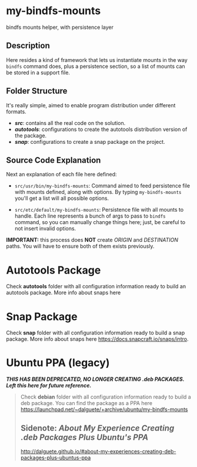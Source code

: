 # my-bindfs-mounts

bindfs mounts helper, with persistence layer

## Description

Here resides a kind of framework that lets us instantiate mounts in the way `bindfs` command does, plus a persistence section, so a list of mounts can be stored in a support file.

## Folder Structure

It's really simple, aimed to enable program distribution under different formats. 

- ***src***: contains all the real code on the solution.
- ***autotools***: configurations to create the autotools distribution version of the package.
- ***snap***: configurations to create a snap package on the project.

## Source Code Explanation

Next an explanation of each file here defined:

* `src/usr/bin/my-bindfs-mounts`: Command aimed to feed persistence file with mounts defined, along with options. By typing `my-bindfs-mounts` you'll get a list will all possible options.

* `src/etc/default/my-bindfs-mounts`: Persistence file with all mounts to handle. Each line represents a bunch of args to pass to `bindfs` command, so you can manually change things here; just, be careful to not insert invalid options.

**IMPORTANT:** this process does **NOT** create *ORIGIN* and *DESTINATION* paths. You will have to ensure both of them exists previously.

# Autotools Package

Check **autotools** folder with all configuration information ready to build an autotools package. More info about snaps here 

# Snap Package

Check **snap** folder with all configuration information ready to build a snap package. More info about snaps here https://docs.snapcraft.io/snaps/intro.

# Ubuntu PPA (legacy)

***THIS HAS BEEN DEPRECATED, NO LONGER CREATING .deb PACKAGES.***
***<br/>Left this here for future reference.***

> Check **debian** folder with all configuration information ready to build a deb package. You can find the package as a PPA here https://launchpad.net/~dalguete/+archive/ubuntu/my-bindfs-mounts
> 
> ## Sidenote: *About My Experience Creating .deb Packages Plus Ubuntu's PPA*
> 
> http://dalguete.github.io/#about-my-experiences-creating-deb-packages-plus-ubuntus-ppa
